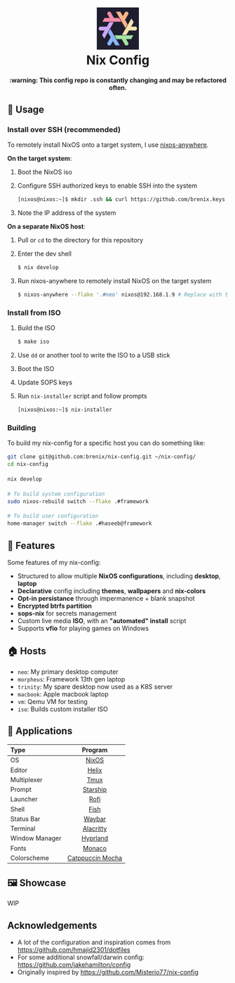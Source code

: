<div align="center">
<h1>
<img width="96" src="./images/logo.png"></img> <br>
  Nix Config
</h1>
<!-- <img src="./images/terminal.png"></img> -->
<h4>
  :warning: This config repo is constantly changing and may be refactored often.
</h4>
</div>

## 💽 Usage

### Install over SSH (recommended)

To remotely install NixOS onto a target system, I use
[nixos-anywhere](https://github.com/nix-community/nixos-anywhere/blob/main/docs/howtos/no-os.md).

**On the target system**:

1. Boot the NixOS iso
1. Configure SSH authorized keys to enable SSH into the system

   ```sh
   [nixos@nixos:~]$ mkdir .ssh && curl https://github.com/brenix.keys > .ssh/authorized_keys
   ```

1. Note the IP address of the system

**On a separate NixOS host**:

1. Pull or `cd` to the directory for this repository
1. Enter the dev shell

   ```sh
   $ nix develop
   ```

1. Run nixos-anywhere to remotely install NixOS on the target system

   ```sh
   $ nixos-anywhere --flake '.#neo' nixos@192.168.1.9 # Replace with the target system IP from above
   ```

### Install from ISO

1. Build the ISO

   ```sh
   $ make iso
   ```

1. Use `dd` or another tool to write the ISO to a USB stick
1. Boot the ISO
1. Update SOPS keys
1. Run `nix-installer` script and follow prompts

   ```sh
   [nixos@nixos:~]$ nix-installer
   ```

### Building

To build my nix-config for a specific host you can do something like:

```sh
git clone git@github.com:brenix/nix-config.git ~/nix-config/
cd nix-config

nix develop

# To build system configuration
sudo nixos-rebuild switch --flake .#framework

# To build user configuration
home-manager switch --flake .#haseeb@framework
```

## 🚀 Features

Some features of my nix-config:

- Structured to allow multiple **NixOS configurations**, including **desktop**,
  **laptop**
- **Declarative** config including **themes**, **wallpapers** and **nix-colors**
- **Opt-in persistance** through impermanence + blank snapshot
- **Encrypted btrfs partition**
- **sops-nix** for secrets management
- Custom live media **ISO**, with an **"automated" install** script
- Supports **vfio** for playing games on Windows

## 🏠 Hosts

- `neo`: My primary desktop computer
- `morpheus`: Framework 13th gen laptop
- `trinity`: My spare desktop now used as a K8S server
- `macbook`: Apple macbook laptop
- `vm`: Qemu VM for testing
- `iso`: Builds custom installer ISO

## 📱 Applications

| Type           |                          Program                          |
| :------------- | :-------------------------------------------------------: |
| OS             |                [NixOS](https://nixos.com/)                |
| Editor         |             [Helix](https://helix-editor.com)             |
| Multiplexer    |           [Tmux](https://github.com/tmux/tmux)            |
| Prompt         |             [Starship](https://starship.rs/)              |
| Launcher       |        [Rofi](https://github.com/davatorium/rofi)         |
| Shell          |              [Fish](https://fishshell.com/)               |
| Status Bar     |        [Waybar](https://github.com/Alexays/Waybar)        |
| Terminal       |            [Alacritty](https://alacritty.org)             |
| Window Manager |             [Hyprland](https://hyprland.org/)             |
| Fonts          | [Monaco](https://en.wikipedia.org/wiki/Monaco_(typeface)) |
| Colorscheme    |     [Catppuccin Mocha](https://github.com/catppuccin)     |

## 🖼️ Showcase

WIP

## Acknowledgements

- A lot of the configuration and inspiration comes from
  https://github.com/hmajid2301/dotfiles
- For some additional snowfall/darwin config:
  https://github.com/jakehamilton/config
- Originally inspired by https://github.com/Misterio77/nix-config
